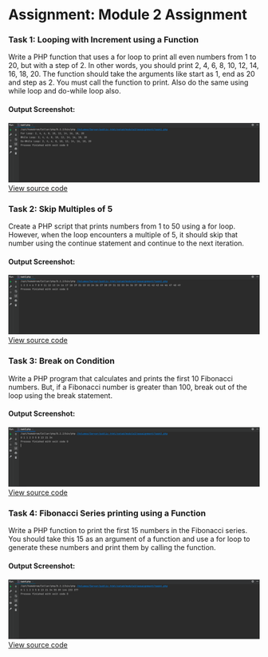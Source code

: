 # Assignment: Module 2 Assignment

### Task 1: Looping with Increment using a Function
Write a PHP function that uses a for loop to print all even numbers from 1 to 20, but with a
step of 2. In other words, you should print 2, 4, 6, 8, 10, 12, 14, 16, 18, 20. The function
should take the arguments like start as 1, end as 20 and step as 2. You must call the
function to print.
Also do the same using while loop and do-while loop also.

#### Output Screenshot:
![Task 1](screenshots/task1.png)
[View source code](task1.php)


### Task 2: Skip Multiples of 5
Create a PHP script that prints numbers from 1 to 50 using a for loop. However, when the
loop encounters a multiple of 5, it should skip that number using the continue statement and
continue to the next iteration.

#### Output Screenshot:
![Task 2](screenshots/task2.png)
[View source code](task2.php)


### Task 3: Break on Condition
Write a PHP program that calculates and prints the first 10 Fibonacci numbers. But, if a
Fibonacci number is greater than 100, break out of the loop using the break statement.

#### Output Screenshot:
![Task 3](screenshots/task3.png)
[View source code](task3.php)


### Task 4: Fibonacci Series printing using a Function
Write a PHP function to print the first 15 numbers in the Fibonacci series. You should take
this 15 as an argument of a function and use a for loop to generate these numbers and print
them by calling the function.

#### Output Screenshot:
![Task 4](screenshots/task4.png)
[View source code](task4.php)